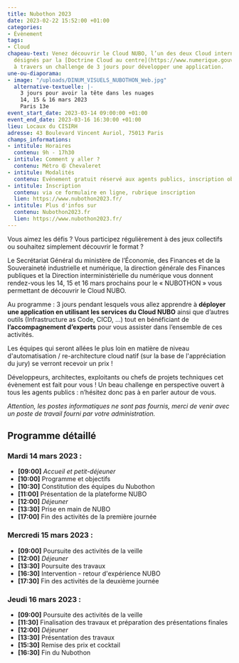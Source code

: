 ```yaml
---
title: Nubothon 2023
date: 2023-02-22 15:52:00 +01:00
categories:
- Évènement
tags:
- Cloud
chapeau-text: Venez découvrir le Cloud NUBO, l’un des deux Cloud internes de l’Etat
  désignés par la [Doctrine Cloud au centre](https://www.numerique.gouv.fr/services/cloud/),
  à travers un challenge de 3 jours pour développer une application.
une-ou-diaporama:
- image: "/uploads/DINUM_VISUELS_NUBOTHON_Web.jpg"
  alternative-textuelle: |-
    3 jours pour avoir la tête dans les nuages
    14, 15 & 16 mars 2023
    Paris 13e
event_start_date: 2023-03-14 09:00:00 +01:00
event_end_date: 2023-03-16 16:30:00 +01:00
lieu: Locaux du CISIRH
adresse: 43 Boulevard Vincent Auriol, 75013 Paris
champs_informations:
- intitule: Horaires
  contenu: 9h - 17h30
- intitule: Comment y aller ?
  contenu: Métro ➅ Chevaleret
- intitule: Modalités
  contenu: Evénement gratuit réservé aux agents publics, inscription obligatoire
- intitule: Inscription
  contenu: via ce formulaire en ligne, rubrique inscription
  lien: https://www.nubothon2023.fr/
- intitule: Plus d'infos sur
  contenu: Nubothon2023.fr
  lien: https://www.nubothon2023.fr/
---
```


Vous aimez les défis ? Vous participez régulièrement à des jeux collectifs ou souhaitez simplement découvrir le format ?

Le Secrétariat Général du ministère de l’Économie, des Finances et de la Souveraineté industrielle et numérique, la direction générale des Finances publiques et la Direction interministérielle du numérique vous donnent rendez-vous les 14, 15 et 16 mars prochains pour le « NUBOTHON » vous permettant de découvrir le Cloud NUBO.

Au programme : 3 jours pendant lesquels vous allez apprendre à **déployer une application en utilisant les services du Cloud NUBO** ainsi que d’autres outils (Infrastructure as Code, CICD, …) tout en bénéficiant de **l’accompagnement d’experts** pour vous assister dans l’ensemble de ces activités.

Les équipes qui seront allées le plus loin en matière de niveau d'automatisation / re-architecture cloud natif (sur la base de l'appréciation du jury) se verront recevoir un prix !

Développeurs, architectes, exploitants ou chefs de projets techniques cet évènement est fait pour vous ! Un beau challenge en perspective ouvert à tous les agents publics : n’hésitez donc pas à en parler autour de vous.

*Attention, les postes informatiques ne sont pas fournis, merci de venir avec un poste de travail fourni par votre administration.*

## Programme détaillé

### **Mardi 14 mars 2023 :**
* **[09:00]** *Accueil et petit-déjeuner*
* **[10:00]** Programme et objectifs
* **[10:30]** Constitution des équipes du Nubothon
* **[11:00]** Présentation de la plateforme NUBO
* **[12:00]** *Déjeuner*
* **[13:30]** Prise en main de NUBO
* **[17:00]** Fin des activités de la première journée

### **Mercredi 15 mars 2023 :**

* **[09:00]** Poursuite des activités de la veille
* **[12:00]** *Déjeuner*
* **[13:30]** Poursuite des travaux
* **[16:30]** Intervention - retour d'expérience NUBO
* **[17:30]** Fin des activités de la deuxième journée

### **Jeudi 16 mars 2023 :**

* **[09:00]** Poursuite des activités de la veille
* **[11:30]** Finalisation des travaux et préparation des présentations finales
* **[12:00]** *Déjeuner*
* **[13:30]** Présentation des travaux
* **[15:30]** Remise des prix et cocktail
* **[16:30]** Fin du Nubothon
